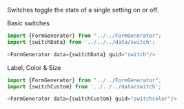 Switches toggle the state of a single setting on or off.

Basic switches
```js
import {FormGenerator} from "../../FormGenerator";
import {switchData} from '../../../data/switch';

<FormGenerator data={switchData} guid="switch"/>
```

Label, Color & Size
```js
import {FormGenerator} from "../../FormGenerator";
import {switchCustom} from '../../../data/switch';

<FormGenerator data={switchCustom} guid="switchcolor"/>
```
